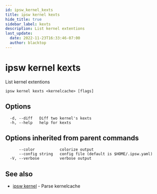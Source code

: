 ```yaml
---
id: ipsw_kernel_kexts
title: ipsw kernel kexts
hide_title: true
sidebar_label: kexts
description: List kernel extentions
last_update:
  date: 2022-11-23T16:33:46-07:00
  author: blacktop
---
```

# ipsw kernel kexts

List kernel extentions

```
ipsw kernel kexts <kernelcache> [flags]
```

## Options

```
  -d, --diff   Diff two kernel's kexts
  -h, --help   help for kexts
```

## Options inherited from parent commands

```
      --color           colorize output
      --config string   config file (default is $HOME/.ipsw.yaml)
  -V, --verbose         verbose output
```

## See also

* [ipsw kernel](/docs/cli/kernel/ipsw_kernel)	 - Parse kernelcache


